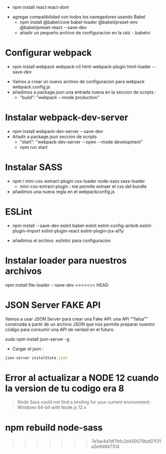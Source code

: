* npm install react react-dom

- agregar compatibilidad con todos los navegadores usando Babel
    * npm install @babel/core babel-loader @babel/preset-env @babel/preset-react --save-dev
    - añadir un pequeño archivo de configuracion en la raiz : .babelrc

# Configurar webpack

* npm install webpack webpack-cli html-webpack-plugin html-loader --save-dev

- Vamos a crear un nuevo archivo de configuracion para webpack webpack.config.js
- añadimos a package.json una entrada nueva en la seccion de scripts :
    * "build": "webpack --mode production"

# Instalar webpack-dev-server

- npm install webpack-dev-server --save-dev
- Añadir a package.json seccion de scripts
    * "start": "webpack-dev-server --open --mode development"
    * npm run start

# Instalar SASS
- npm i mini-css-extract-plugin css-loader node-sass sass-loader
    * mini-css-extract-plugin : me permite extraer el css del bundle 
- añadimos una nueva regla en el webpackconfig.js

# ESLint 

- npm install --save-dev eslint babel-eslint eslint-config-airbnb eslint-plugin-import eslint-plugin-react eslint-plugin-jsx-a11y

- añadimos el archivo .eslintrc para configuracion

# Instalar loader para nuestros archivos

npm install file-loader --save-dev
<<<<<<< HEAD

# JSON Server FAKE API

Vamos a usar JSON Server para crear una Fake API: una API ““falsa”” construida a partir de un archivo JSON que nos permite preparar nuestro código para consumir una API de verdad en el futuro.

sudo npm install json-server -g

- Cargar el json : 
``` JavaScript
json-server initalState.json
```

# Error al actualizar a NODE 12 cuando la version de tu codigo era 8

> Node Sass could not find a binding for your current environment: Windows 64-bit with Node.js 12.x

 npm rebuild node-sass
=======
>>>>>>> 7e1ae4d1df7bfc2d450079bd07f31a5e9d847314
